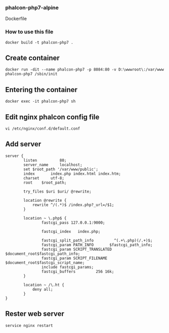 ### phalcon-php7-alpine
Dockerfile
### How to use this file
```
docker build -t phalcon-php7 .
```
## Create container
```
docker run -dit --name phalcon-php7 -p 8084:80 -v D:\wwwroot\:/var/www phalcon-php7 /sbin/init
```
## Entering the container
```
docker exec -it phalcon-php7 sh
```
## Edit nginx phalcon config file
```
vi /etc/nginx/conf.d/default.conf
```
## Add server
```
server {
        listen          80;
        server_name     localhost;
        set $root_path '/var/www/public';
        index       index.php index.html index.htm;
        charset     utf-8;
        root    $root_path;

        try_files $uri $uri/ @rewrite;

        location @rewrite {
            rewrite ^/(.*)$ /index.php?_url=/$1;
        }

        location ~ \.php$ {
                fastcgi_pass 127.0.0.1:9000;

                fastcgi_index   index.php;

                fastcgi_split_path_info         ^(.+\.php)(/.+)$;
                fastcgi_param PATH_INFO       $fastcgi_path_info;
                fastcgi_param SCRIPT_TRANSLATED $document_root$fastcgi_path_info;
                fastcgi_param SCRIPT_FILENAME   $document_root$fastcgi_script_name;
                include fastcgi_params;
                fastcgi_buffers         256 16k;
        }

        location ~ /\.ht {
            deny all;
        }
}
```
## Rester web server
```
service nginx restart
```

